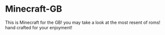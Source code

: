 # Minecraft-GB
This is Minecraft for the GB! you may take a look at the most resent of roms! hand crafted for your enjoyment!
